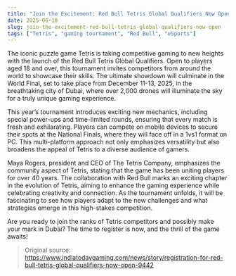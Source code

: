 ```yaml
---
title: "Join the Excitement: Red Bull Tetris Global Qualifiers Now Open"
date: 2025-06-10
slug: join-the-excitement-red-bull-tetris-global-qualifiers-now-open
tags: ["Tetris", "gaming tournament", "Red Bull", "eSports"]
---
```


The iconic puzzle game Tetris is taking competitive gaming to new heights with the launch of the Red Bull Tetris Global Qualifiers. Open to players aged 18 and over, this tournament invites competitors from around the world to showcase their skills. The ultimate showdown will culminate in the World Final, set to take place from December 11-13, 2025, in the breathtaking city of Dubai, where over 2,000 drones will illuminate the sky for a truly unique gaming experience.

This year’s tournament introduces exciting new mechanics, including special power-ups and time-limited rounds, ensuring that every match is fresh and exhilarating. Players can compete on mobile devices to secure their spots at the National Finals, where they will face off in a 1vs1 format on PC. This multi-platform approach not only emphasizes versatility but also broadens the appeal of Tetris to a diverse audience of gamers.

Maya Rogers, president and CEO of The Tetris Company, emphasizes the community aspect of Tetris, stating that the game has been uniting players for over 40 years. The collaboration with Red Bull marks an exciting chapter in the evolution of Tetris, aiming to enhance the gaming experience while celebrating creativity and connection. As the tournament unfolds, it will be fascinating to see how players adapt to the new challenges and what strategies emerge in this high-stakes competition.

Are you ready to join the ranks of Tetris competitors and possibly make your mark in Dubai? The time to register is now, and the thrill of the game awaits!

> Original source: https://www.indiatodaygaming.com/news/story/registration-for-red-bull-tetris-global-qualifiers-now-open-9442